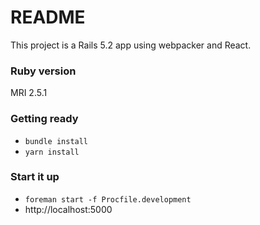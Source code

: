 # README

This project is a Rails 5.2 app using webpacker and React.

### Ruby version

MRI 2.5.1

### Getting ready

- `bundle install`
- `yarn install`

### Start it up

- `foreman start -f Procfile.development`
- http://localhost:5000
